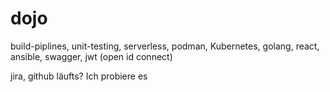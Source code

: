 # dojo
build-piplines, unit-testing, serverless, podman, Kubernetes, golang, react, ansible, swagger, jwt (open id connect)

jira, github
läufts?
Ich probiere es
